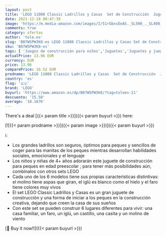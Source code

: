 ```yaml
---
layout: post
title: 'LEGO 11008 Classic Ladrillos y Casas  Set de Construcción  Juguetes para Niños de 4 Años  con 6 Sencillos Modelos'
date: 2021-12-18 00:47:39
image: 'https://m.media-amazon.com/images/I/51rGbxsEeAS._SL500_._SL400_.jpg'
comments: true
category: ofertas
author: 'tole.es'
slug: 'B07W5PW3K8-es LEGO 11008 Classic Ladrillos y Casas Set de Construcción...'
sku: 'B07W5PW3K8-es'
tags: [ 'Juegos de construcción para niños','Juguetes','Juguetes y juegos','Sets de construcción','lego', ]
actualPrice: 13.96 EUR
currency: EUR
price: 13.96
comparePrice: 16.52 EUR
prodname: 'LEGO 11008 Classic Ladrillos y Casas  Set de Construcción  Juguetes para Niños de 4 Años  con 6 Sencillos Modelos'
country: 'es'
flag: '🇪🇸'
brand: 'LEGO'
buyurl: 'https://www.amazon.es/dp/B07W5PW3K8/?tag=tolees-21'
descuento: '15.50'
average: '18.1676'
---
```


There's a deal [{{< param title >}}]({{< param buyurl >}})  here:

[![{{< param prodname >}}]({{< param image >}})]({{< param buyurl >}})

ℹ️:

- Los grandes ladrillos son seguros, óptimos para peques y sencillos de coger para las manitas de los peques mientras desarrollan habilidades sociales, emocionales y el lenguaje
- Los niños y niñas de 4+ años adorarán este juguete de construcción para peques en edad preescolar ; para tener más posibilidades aún, combínalos con otros sets LEGO
- Cada uno de los 6 modelos tiene sus propias características distintivas: el molino tiene aspas que giran, el iglú es blanco como el hielo y el faro tiene colores muy vivos
- El set LEGO Classic Ladrillos y Casas es un gran juguete de construcción y una forma de iniciar a los peques en la construcción creativa, dejando que creen la casa de sus sueños
- Con este set se pueden construir 6 lugares diferentes para vivir: una casa familiar, un faro, un iglú, un castillo, una casita y un molino de viento

[🛒 Buy it now!!]({{< param buyurl >}})
